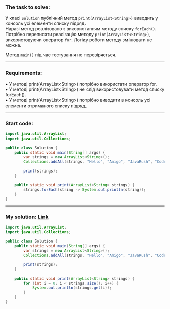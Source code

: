 ### **The task to solve:**  

У класі `Solution` публічний метод `print(ArrayList<String>)` виводить у консоль усі елементи списку підряд.  
Наразі метод реалізовано з використанням методу списку `forEach()`. Потрібно переписати реалізацію методу `print(ArrayList<String>)`, використовуючи оператор `for`. Логіку роботи методу змінювати не можна.

Метод `main()` під час тестування не перевіряється.

---

### **Requirements:**  

• У методі print(ArrayList\<String>) потрібно використати оператор for.  
• У методі print(ArrayList\<String>) не слід використовувати метод списку forEach().  
• У методі print(ArrayList\<String>) потрібно виводити в консоль усі елементи отриманого списку підряд.  

---

### **Start code:**  

```java
import java.util.ArrayList;
import java.util.Collections;

public class Solution {
    public static void main(String[] args) {
        var strings = new ArrayList<String>();
        Collections.addAll(strings, "Hello", "Amigo", "JavaRush", "CodeGym");

        print(strings);
    }

    public static void print(ArrayList<String> strings) {
        strings.forEach(string -> System.out.println(string));
    }
}
```

---

### **My solution: [Link](./src/Solution.java)**  

```java
import java.util.ArrayList;
import java.util.Collections;

public class Solution {
    public static void main(String[] args) {
        var strings = new ArrayList<String>();
        Collections.addAll(strings, "Hello", "Amigo", "JavaRush", "CodeGym");

        print(strings);
    }

    public static void print(ArrayList<String> strings) {
        for (int i = 0; i < strings.size(); i++) {
            System.out.println(strings.get(i));
        }
    }
}
```
